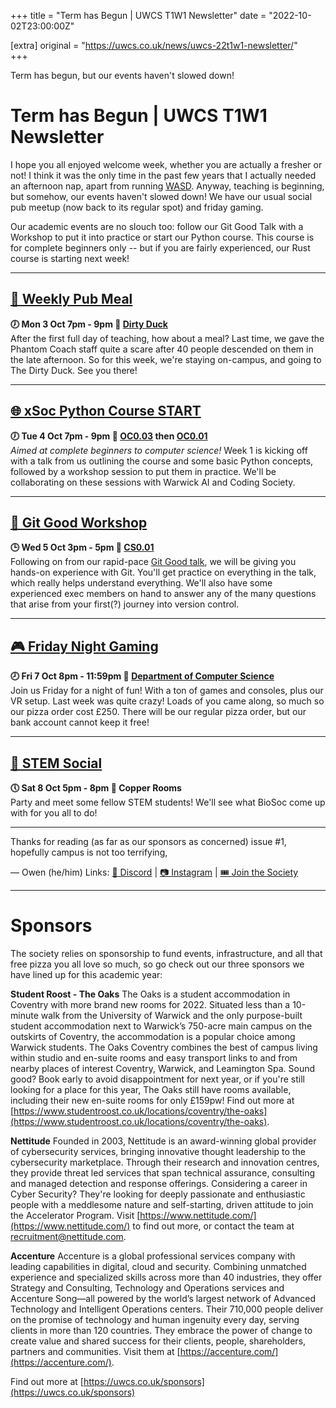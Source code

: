 +++
title = "Term has Begun | UWCS T1W1 Newsletter"
date = "2022-10-02T23:00:00Z"

[extra]
original = "https://uwcs.co.uk/news/uwcs-22t1w1-newsletter/"    
+++

<p data-block-key="sfd3i">Term has begun, but our events haven&#x27;t slowed down!</p>

<!-- more -->

# Term has Begun | UWCS T1W1 Newsletter

I hope you all enjoyed welcome week, whether you are actually a fresher or not! I think it was the only time in the past few years that I actually needed an afternoon nap, apart from running [WASD](https://twitter.com/warwickspeedrun). Anyway, teaching is beginning, but somehow, our events haven't slowed down! We have our usual social pub meetup (now back to its regular spot) and friday gaming. 

Our academic events are no slouch too: follow our Git Good Talk with a Workshop to put it into practice or start our Python course. This course is for complete beginners only -- but if you are fairly experienced, our Rust course is starting next week!

***

## **[🍔 Weekly Pub Meal](https://uwcs.co.uk/events/week1-pub-meal/)**
**🕖 Mon  3 Oct 7pm - 9pm  📍 [Dirty Duck](https://campus.warwick.ac.uk/?cmsid=2202)**  
After the first full day of teaching, how about a meal? Last time, we gave the Phantom Coach staff quite a scare after 40 people descended on them in the late afternoon. So for this week, we're staying on-campus, and going to The Dirty Duck. See you there!

***

## **[🌐 xSoc Python Course START](https://uwcs.co.uk/events/xsoc-python-course-start/)**
**🕖 Tue  4 Oct 7pm - 9pm  📍 [OC0.03](https://campus.warwick.ac.uk/?cmsid=13224) then [OC0.01](https://campus.warwick.ac.uk/?cmsid=13236)**  
*Aimed at complete beginners to computer science!* Week 1 is kicking off with a talk from us outlining the course and some basic Python concepts, followed by a workshop session to put them in practice. We'll be collaborating on these sessions with Warwick AI and Coding Society.

***

## **[💾 Git Good Workshop](https://uwcs.co.uk/events/git-good-workshop/)**
**🕒 Wed  5 Oct 3pm - 5pm  📍 [CS0.01](https://campus.warwick.ac.uk/?cmsid=1557)**  
Following on from our rapid-pace [Git Good talk](https://uwcs.co.uk/resources/git-good/), we will be giving you hands-on experience with Git. You'll get practice on everything in the talk, which really helps understand everything. We'll also have some experienced exec members on hand to answer any of the many questions that arise from your first(?) journey into version control.

***

## **[🎮 Friday Night Gaming](https://uwcs.co.uk/events/fng-22t1w1/)**
**🕗 Fri  7 Oct 8pm - 11:59pm  📍 [Department of Computer Science](https://campus.warwick.ac.uk/?cmsid=14)**  
Join us Friday for a night of fun! With a ton of games and consoles, plus our VR setup. Last week was quite crazy! Loads of you came along, so much so our pizza order cost £250. There will be our regular pizza order, but our bank account cannot keep it free!

***

## **[🥳 STEM Social](https://uwcs.co.uk/events/stem-social/)**
**🕔 Sat  8 Oct 5pm - 8pm  📍 Copper Rooms**  
Party and meet some fellow STEM students! We'll see what BioSoc come up with for you all to do!

***

Thanks for reading (as far as our sponsors as concerned) issue #1, hopefully campus is not too terrifying,

⁠— Owen (he/him)
Links: [💬 Discord](https://discord.uwcs.co.uk/) | [📷 Instagram](https://www.instagram.com/warwickcompsoc/) | [🎟️ Join the Society](https://www.warwicksu.com/societies-sports/societies/computing/)

***
# Sponsors
The society relies on sponsorship to fund events, infrastructure, and all that free pizza you all love so much, so go check out our three sponsors we have lined up for this academic year:

**Student Roost - The Oaks**
The Oaks is a student accommodation in Coventry with more brand new rooms for 2022. Situated less than a 10-minute walk from the University of Warwick and the only purpose-built student accommodation next to Warwick’s 750-acre main campus on the outskirts of Coventry, the accommodation is a popular choice among Warwick students. The Oaks Coventry combines the best of campus living within studio and en-suite rooms and easy transport links to and from nearby places of interest Coventry, Warwick, and Leamington Spa. Sound good? Book early to avoid disappointment for next year, or if you're still looking for a place for this year, The Oaks still have rooms available, including their new en-suite rooms for only £159pw! Find out more at [https://www.studentroost.co.uk/locations/coventry/the-oaks](https://www.studentroost.co.uk/locations/coventry/the-oaks).


**Nettitude**
Founded in 2003, Nettitude is an award-winning global provider of cybersecurity services, bringing innovative thought leadership to the cybersecurity marketplace. Through their research and innovation centres, they provide threat led services that span technical assurance, consulting and managed detection and response offerings. Considering a career in Cyber Security?  They're looking for deeply passionate and enthusiastic people with a meddlesome nature and self-starting, driven attitude to join the Accelerator Program. Visit [https://www.nettitude.com/](https://www.nettitude.com/) to find out more, or contact the team at recruitment@nettitude.com.
 
**Accenture**
Accenture is a global professional services company with leading capabilities in digital, cloud and security. Combining unmatched experience and specialized skills across more than 40 industries, they offer Strategy and Consulting, Technology and Operations services and Accenture Song—all powered by the world’s largest network of Advanced Technology and Intelligent Operations centers. Their 710,000 people deliver on the promise of technology and human ingenuity every day, serving clients in more than 120 countries. They embrace the power of change to create value and shared success for their clients, people, shareholders, partners and communities. Visit them at [https://accenture.com/](https://accenture.com/).

Find out more at [https://uwcs.co.uk/sponsors](https://uwcs.co.uk/sponsors)
